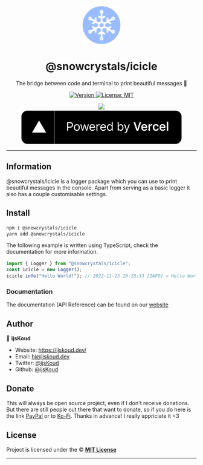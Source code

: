 <div align="center">
    <img src="https://raw.githubusercontent.com/snowcrystals/.github/main/logo.png" width="100px" />
    <h1>@snowcrystals/icicle</h1>
  
  <p>The bridge between code and terminal to print beautiful messages 🎨</p>
  
  <p align="center">
    <a href="/">
        <img alt="Version" src="https://img.shields.io/badge/version-2.0.4-blue.svg" />
    </a>
    <a href="/LICENSE" target="_blank">
      <img alt="License: MIT" src="https://img.shields.io/badge/License-MIT-yellow.svg" />
    </a>
  </p>
</div>


<div align="center">
   <a href="https://ijskoud.dev/discord" target="_blank">
    <img src="https://ijskoud.dev/discord/banner" />
  </a>
  <br />
   <a href="https://vercel.com/?utm_source=snowcrystals&utm_campaign=oss" target="_blank">
    <img src="https://raw.githubusercontent.com/snowcrystals/.github/main/vercel.svg">
  </a>
</div>

---

## Information

@snowcrystals/icicle is a logger package which you can use to print beautiful messages in the console. Apart from serving as a basic logger it also has a couple customisable settings.

## Install

```
npm i @snowcrystals/icicle
yarn add @snowcrystals/icicle
```

The following example is written using TypeScript, check the documentation for more information.
```ts
import { Logger } from "@snowcrystals/icicle";
const icicle = new Logger();
icicle.info("Hello World!"); // 2022-11-25 20:18:33 [INFO] » Hello World!
```

### Documentation

The documentation (API Reference) can be found on our [website](https://snowcrystals.dev/docs/icicle)


## Author

👤 **ijsKoud**

-   Website: https://ijskoud.dev/
-   Email: <hi@ijskoud.dev>
-   Twitter: [@ijsKoud](https://ijskoud.dev/twitter)
-   Github: [@ijsKoud](https://github.com/ijsKoud)

## Donate

This will always be open source project, even if I don't receive donations. But there are still people out there that want to donate, so if you do here is the link [PayPal](https://ijskoud.dev/paypal) or to [Ko-Fi](https://ijskoud.dev/kofi). Thanks in advance! I really appriciate it <3

## License

Project is licensed under the © [**MIT License**](/LICENSE)

---
